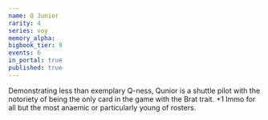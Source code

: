 ```yaml
---
name: Q Junior
rarity: 4
series: voy
memory_alpha:
bigbook_tier: 9
events: 6
in_portal: true
published: true
---
```


Demonstrating less than exemplary Q-ness, Qunior is a shuttle pilot with the notoriety of being the only card in the game with the Brat trait. +1 Immo for all but the most anaemic or particularly young of rosters.
